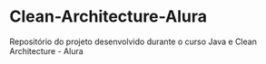 # Clean-Architecture-Alura
Repositório do projeto desenvolvido durante o curso Java e Clean Architecture - Alura
